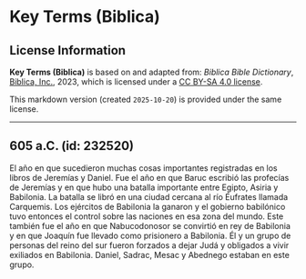 # Key Terms (Biblica)

## License Information

**Key Terms (Biblica)** is based on and adapted from: _Biblica Bible Dictionary_, [Biblica, Inc.](https://www.biblica.com/), 2023, which is licensed under a [CC BY-SA 4.0 license](https://creativecommons.org/licenses/by-sa/4.0/legalcode.en).

This markdown version (created `2025-10-20`) is provided under the same license.



--------------------------------

## 605 a.C. (id: 232520)

El año en que sucedieron muchas cosas importantes registradas en los libros de Jeremías y Daniel. Fue el año en que Baruc escribió las profecías de Jeremías y en que hubo una batalla importante entre Egipto, Asiria y Babilonia. La batalla se libró en una ciudad cercana al río Éufrates llamada Carquemis. Los ejércitos de Babilonia la ganaron y el gobierno babilónico tuvo entonces el control sobre las naciones en esa zona del mundo. Este también fue el año en que Nabucodonosor se convirtió en rey de Babilonia y en que Joaquín fue llevado como prisionero a Babilonia. Él y un grupo de personas del reino del sur fueron forzados a dejar Judá y obligados a vivir exiliados en Babilonia. Daniel, Sadrac, Mesac y Abednego estaban en este grupo.


